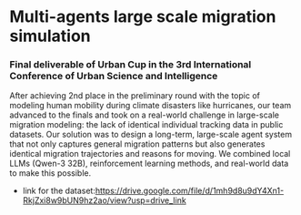 # Multi-agents large scale migration simulation

### Final deliverable of Urban Cup in the 3rd International Conference of Urban Science and Intelligence
After achieving 2nd place in the preliminary round with the topic of modeling human mobility during climate disasters like hurricanes, our team advanced to the finals and took on a real-world challenge in large-scale migration modeling: the lack of identical individual tracking data in public datasets.
Our solution was to design a long-term, large-scale agent system that not only captures general migration patterns but also generates identical migration trajectories and reasons for moving. We combined local LLMs (Qwen-3 32B), reinforcement learning methods, and real-world data to make this possible.

- link for the dataset:https://drive.google.com/file/d/1mh9d8u9dY4Xn1-RkjZxi8w9bUN9hz2ao/view?usp=drive_link

